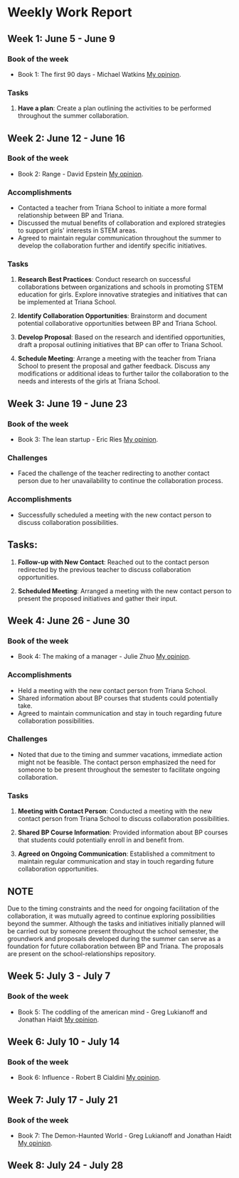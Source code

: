 # Weekly Work Report

## Week 1: June 5 - June 9

### Book of the week

- Book 1: The first 90 days - Michael Watkins [My opinion](link).

### Tasks

1. **Have a plan**: Create a plan outlining the activities to be performed throughout the summer collaboration.

## Week 2: June 12 - June 16

### Book of the week

- Book 2: Range - David Epstein [My opinion](link).

### Accomplishments

- Contacted a teacher from Triana School to initiate a more formal relationship between BP and Triana.
- Discussed the mutual benefits of collaboration and explored strategies to support girls' interests in STEM areas.
- Agreed to maintain regular communication throughout the summer to develop the collaboration further and identify specific initiatives.

### Tasks

1. **Research Best Practices**: Conduct research on successful collaborations between organizations and schools in promoting STEM education for girls. Explore innovative strategies and initiatives that can be implemented at Triana School.

2. **Identify Collaboration Opportunities**: Brainstorm and document potential collaborative opportunities between BP and Triana School. 

3. **Develop Proposal**: Based on the research and identified opportunities, draft a proposal outlining initiatives that BP can offer to Triana School.

4. **Schedule Meeting**: Arrange a meeting with the teacher from Triana School to present the proposal and gather feedback. Discuss any modifications or additional ideas to further tailor the collaboration to the needs and interests of the girls at Triana School.


## Week 3: June 19 - June 23

### Book of the week

- Book 3: The lean startup - Eric Ries [My opinion](link).

### Challenges

- Faced the challenge of the teacher redirecting to another contact person due to her unavailability to continue the collaboration process.

### Accomplishments

- Successfully scheduled a meeting with the new contact person to discuss collaboration possibilities.

## Tasks:

1. **Follow-up with New Contact**: Reached out to the contact person redirected by the previous teacher to discuss collaboration opportunities.

2. **Scheduled Meeting**: Arranged a meeting with the new contact person to present the proposed initiatives and gather their input.


## Week 4: June 26 - June 30

### Book of the week

- Book 4: The making of a manager - Julie Zhuo [My opinion](link).

### Accomplishments

- Held a meeting with the new contact person from Triana School.
- Shared information about BP courses that students could potentially take.
- Agreed to maintain communication and stay in touch regarding future collaboration possibilities.

### Challenges

- Noted that due to the timing and summer vacations, immediate action might not be feasible. The contact person emphasized the need for someone to be present throughout the semester to facilitate ongoing collaboration.

### Tasks

1. **Meeting with Contact Person**: Conducted a meeting with the new contact person from Triana School to discuss collaboration possibilities.

2. **Shared BP Course Information**: Provided information about BP courses that students could potentially enroll in and benefit from.

3. **Agreed on Ongoing Communication**: Established a commitment to maintain regular communication and stay in touch regarding future collaboration opportunities.

## NOTE

Due to the timing constraints and the need for ongoing facilitation of the collaboration, it was mutually agreed to continue exploring possibilities beyond the summer. Although the tasks and initiatives initially planned will be carried out by someone present throughout the school semester, the groundwork and proposals developed during the summer can serve as a foundation for future collaboration between BP and Triana. The proposals are present on the school-relationships repository.

## Week 5: July 3 - July 7

### Book of the week

- Book 5: The coddling of the american mind - Greg Lukianoff and Jonathan Haidt [My opinion](link).



## Week 6: July 10 - July 14

### Book of the week

- Book 6: Influence - Robert B Cialdini [My opinion](link).



## Week 7: July 17 - July 21

### Book of the week

- Book 7: The Demon-Haunted World - Greg Lukianoff and Jonathan Haidt [My opinion](link).



## Week 8: July 24 - July 28

  


